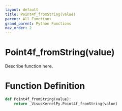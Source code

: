 ```yaml
---
layout: default
title: Point4f_fromString(value)
parent: All Functions
grand_parent: Python Functions
nav_order: 2
---
```


# Point4f_fromString(value)

Describe function here.

# Function Definition

```python
def Point4f_fromString(value):
    return _VisusKernelPy.Point4f_fromString(value)
```